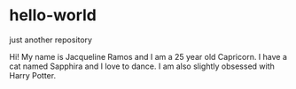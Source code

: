 # hello-world
just another repository

Hi! My name is Jacqueline Ramos and I am a 25 year old Capricorn. I have a cat named Sapphira and I love to dance. I am also slightly obsessed with Harry Potter.
